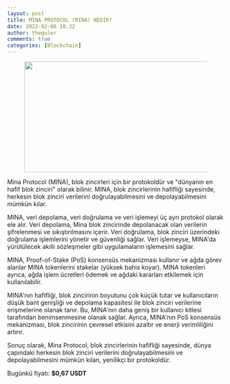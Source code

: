 ```yaml
---
layout: post
title: MINA PROTOCOL (MINA) NEDİR?
date: 2022-02-06 18:32
author: theguler
comments: true
categories: [Blockchain]
---
```

<!-- wp:image {"id":396,"width":458,"height":257,"sizeSlug":"large","linkDestination":"none"} -->
<figure class="wp-block-image size-large is-resized"><img src="https://theguler.wordpress.com/wp-content/uploads/2021/12/mina.jpg?w=1024" alt="" class="wp-image-396" width="458" height="257" /></figure>
<!-- /wp:image -->

<!-- wp:paragraph -->
<p>Mina Protocol (MINA), blok zincirleri için bir protokoldür ve "dünyanın en hafif blok zinciri" olarak bilinir. MINA, blok zincirlerinin hafifliği sayesinde, herkesin blok zinciri verilerini doğrulayabilmesini ve depolayabilmesini mümkün kılar.</p>
<!-- /wp:paragraph -->

<!-- wp:paragraph -->
<p>MINA, veri depolama, veri doğrulama ve veri işlemeyi üç ayrı protokol olarak ele alır. Veri depolama, Mina blok zincirinde depolanacak olan verilerin şifrelenmesi ve sıkıştırılmasını içerir. Veri doğrulama, blok zinciri üzerindeki doğrulama işlemlerini yönetir ve güvenliği sağlar. Veri işlemeyse, MINA'da yürütülecek akıllı sözleşmeler gibi uygulamaların işlemesini sağlar.</p>
<!-- /wp:paragraph -->

<!-- wp:paragraph -->
<p>MINA, Proof-of-Stake (PoS) konsensüs mekanizması kullanır ve ağda görev alanlar MINA tokenlerini stakelar (yüksek bahis koyar). MINA tokenleri ayrıca, ağda işlem ücretleri ödemek ve ağdaki kararları etkilemek için kullanılabilir.</p>
<!-- /wp:paragraph -->

<!-- wp:paragraph -->
<p>MINA'nın hafifliği, blok zincirinin boyutunu çok küçük tutar ve kullanıcıların düşük bant genişliği ve depolama kapasitesi ile blok zinciri verilerine erişmelerine olanak tanır. Bu, MINA'nın daha geniş bir kullanıcı kitlesi tarafından benimsenmesine olanak sağlar. Ayrıca, MINA'nın PoS konsensüs mekanizması, blok zincirinin çevresel etkisini azaltır ve enerji verimliliğini artırır.</p>
<!-- /wp:paragraph -->

<!-- wp:paragraph -->
<p>Sonuç olarak, Mina Protocol, blok zincirlerinin hafifliği sayesinde, dünya çapındaki herkesin blok zinciri verilerini doğrulayabilmesini ve depolayabilmesini mümkün kılan, yenilikçi bir protokoldür.</p>
<!-- /wp:paragraph -->

<!-- wp:paragraph -->
<p>Bugünkü fiyatı:&nbsp;<strong><strong><strong>$0,67</strong></strong> USDT</strong></p>
<!-- /wp:paragraph -->
